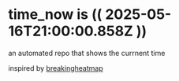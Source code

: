 # time_now is (( 2025-05-16T21:00:00.858Z ))

an automated repo that shows the currnent time

inspired by [breakingheatmap](https://github.com/breakingheatmap/breakingheatmap)